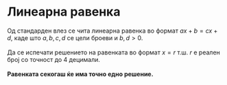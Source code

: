# Линеарна равенка

Од стандарден влез се чита линеарна равенка во формат $ax+b=cx+d$, каде што $a,b,c,d$ се цели броеви и $b,d>0$. <br/>
<br/>
Да се испечати решението на равенката во формат $x = r$ т.ш. $r$ е реален број со точност до 4 децимали.<br/>
<br/>
**Равенката секогаш ќе има точно едно решение.**

